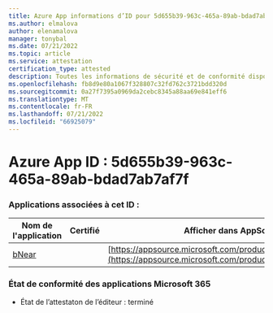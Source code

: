 ```yaml
---
title: Azure App informations d’ID pour 5d655b39-963c-465a-89ab-bdad7ab7af7f
ms.author: elmalova
author: elenamalova
manager: tonybal
ms.date: 07/21/2022
ms.topic: article
ms.service: attestation
certification_type: attested
description: Toutes les informations de sécurité et de conformité disponibles pour 5d655b39-963c-465a-89ab-bdad7ab7af7f.
ms.openlocfilehash: fb8d9e80a1067f328807c32fd762c3721bdd320d
ms.sourcegitcommit: 0a27f7395a0969da2cebc8345a88aa69e841eff6
ms.translationtype: MT
ms.contentlocale: fr-FR
ms.lasthandoff: 07/21/2022
ms.locfileid: "66925079"
---
```

# <a name="azure-app-id-5d655b39-963c-465a-89ab-bdad7ab7af7f"></a>Azure App ID : 5d655b39-963c-465a-89ab-bdad7ab7af7f


### <a name="apps-associated-with-this-id"></a>Applications associées à cet ID :
| **Nom de l'application** | **Certifié** | **Afficher dans AppSource** |
|--------------|---------------|-----------------------|
| [bNear](../forward/WA200004271.md) |  | [https://appsource.microsoft.com/product/office/WA200004271](https://appsource.microsoft.com/product/office/WA200004271) |

### <a name="microsoft-365-app-compliance-status"></a>État de conformité des applications Microsoft 365
- État de l’attestaton de l’éditeur : terminé
